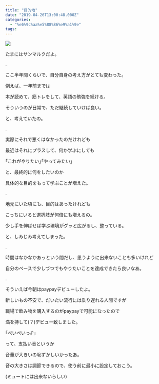 ```yaml
---
title: "目的地"
date: "2019-04-26T13:00:48.000Z"
categories: 
  - "%e6%9c%aa%e5%88%86%e9%a1%9e"
tags: 
---
```


![](/images/2019-04-26-13-34-598683205317551232431.jpg)

たまにはサンマルクだよ。

.

ここ半年間くらいで、自分自身の考え方がとても変わった。

例えば、一年前までは

本が読めて、筋トレをして、英語の勉強を続ける。

そういうのが日常で、ただ継続していけば良い。

と、考えていたの。

.

実際にそれで悪くはなかったのだけれども

最近はそれにプラスして、何か学ぶにしても

｢これがやりたい｣｢やってみたい｣

と、最終的に何をしたいのか

具体的な目的をもって学ぶことが増えた。

.

地元にいた頃にも、目的はあったけれども

こっちにいると選択肢が何倍にも増えるの。

少し手を伸ばせば学ぶ環境がグッと広がるし、整っている。

と、しみじみ考えてしまった。

.

時間はなかなかあっという間だし、思うように出来ないことも多いけれど

自分のペースで少しづつでもやりたいことを達成できたら良いなあ。

.

そういえば今朝はpaypayデビューしたよ。

新しいもの不安で、だいたい流行には乗り遅れる人間ですが

職場で飲み物を購入するのがpaypayで可能になったので

満を持して(？)デビュー致しました。

｢ぺいぺいっ♪｣

って、支払い音というか

音量が大きいの恥ずかしいかったあ。

音の大きさは調節できるので、使う前に最小に設定しておこう。

(ミュートには出来ないらしい)
